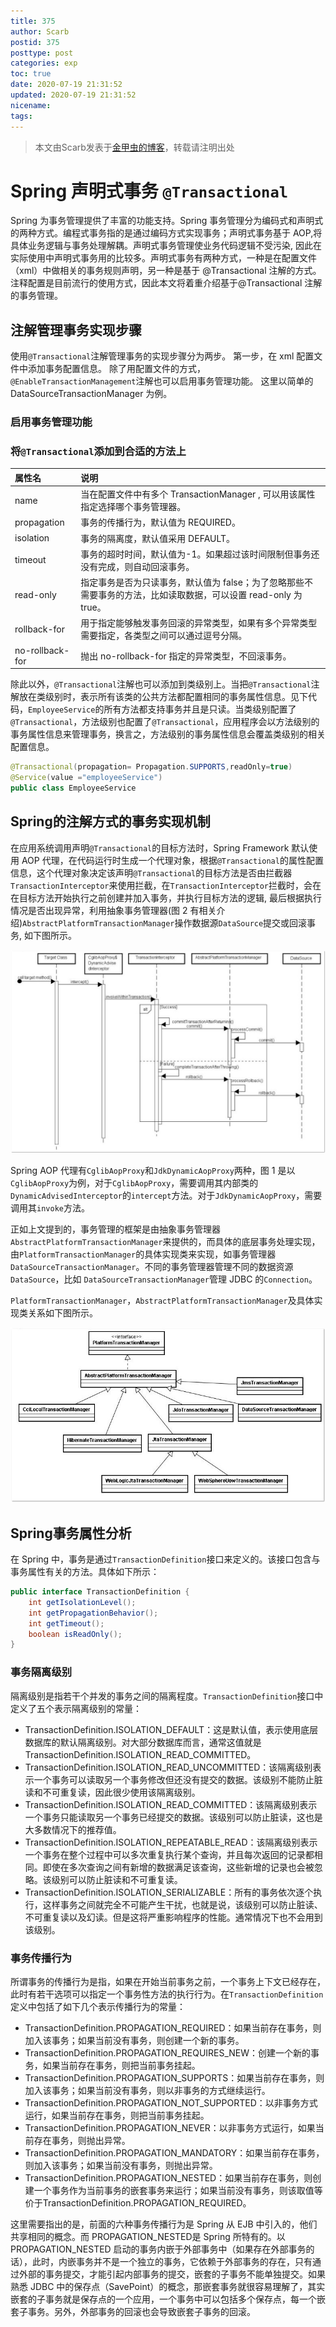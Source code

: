 ```yaml
---
title: 375
author: Scarb
postid: 375
posttype: post
categories: exp
toc: true
date: 2020-07-19 21:31:52
updated: 2020-07-19 21:31:52
nicename:
tags:
---
```


>本文由Scarb发表于[金甲虫的博客](http://47.106.131.90/blog)，转载请注明出处

# Spring 声明式事务 `@Transactional`

Spring 为事务管理提供了丰富的功能支持。Spring 事务管理分为编码式和声明式的两种方式。编程式事务指的是通过编码方式实现事务；声明式事务基于 AOP,将具体业务逻辑与事务处理解耦。声明式事务管理使业务代码逻辑不受污染, 因此在实际使用中声明式事务用的比较多。声明式事务有两种方式，一种是在配置文件（xml）中做相关的事务规则声明，另一种是基于 @Transactional 注解的方式。注释配置是目前流行的使用方式，因此本文将着重介绍基于@Transactional 注解的事务管理。

## 注解管理事务实现步骤

使用`@Transactional`注解管理事务的实现步骤分为两步。
第一步，在 xml 配置文件中添加事务配置信息。
除了用配置文件的方式，`@EnableTransactionManagement`注解也可以启用事务管理功能。
这里以简单的 DataSourceTransactionManager 为例。

### 启用事务管理功能

### 将`@Transactional`添加到合适的方法上

| 属性名           | 说明                                                         |
| :--------------- | :----------------------------------------------------------- |
| name             | 当在配置文件中有多个 TransactionManager , 可以用该属性指定选择哪个事务管理器。 |
| propagation      | 事务的传播行为，默认值为 REQUIRED。                          |
| isolation        | 事务的隔离度，默认值采用 DEFAULT。                           |
| timeout          | 事务的超时时间，默认值为-1。如果超过该时间限制但事务还没有完成，则自动回滚事务。 |
| read-only        | 指定事务是否为只读事务，默认值为 false；为了忽略那些不需要事务的方法，比如读取数据，可以设置 read-only 为 true。 |
| rollback-for     | 用于指定能够触发事务回滚的异常类型，如果有多个异常类型需要指定，各类型之间可以通过逗号分隔。 |
| no-rollback- for | 抛出 no-rollback-for 指定的异常类型，不回滚事务。            |

除此以外，`@Transactional`注解也可以添加到类级别上。当把`@Transactional`注解放在类级别时，表示所有该类的公共方法都配置相同的事务属性信息。见下代码，`EmployeeService`的所有方法都支持事务并且是只读。当类级别配置了`@Transactional`，方法级别也配置了`@Transactional`，应用程序会以方法级别的事务属性信息来管理事务，换言之，方法级别的事务属性信息会覆盖类级别的相关配置信息。

```java
@Transactional(propagation= Propagation.SUPPORTS,readOnly=true)
@Service(value ="employeeService")
public class EmployeeService
```



## Spring的注解方式的事务实现机制

在应用系统调用声明`@Transactional`的目标方法时，Spring Framework 默认使用 AOP 代理，在代码运行时生成一个代理对象，根据`@Transactional`的属性配置信息，这个代理对象决定该声明`@Transactional`的目标方法是否由拦截器`TransactionInterceptor`来使用拦截，在`TransactionInterceptor`拦截时，会在在目标方法开始执行之前创建并加入事务，并执行目标方法的逻辑, 最后根据执行情况是否出现异常，利用抽象事务管理器(图 2 有相关介绍)`AbstractPlatformTransactionManager`操作数据源`DataSource`提交或回滚事务, 如下图所示。

![](375/spring_transaction.jpg)

Spring AOP 代理有`CglibAopProxy`和`JdkDynamicAopProxy`两种，图 1 是以`CglibAopProxy`为例，对于`CglibAopProxy`，需要调用其内部类的`DynamicAdvisedInterceptor`的`intercept`方法。对于`JdkDynamicAopProxy`，需要调用其`invoke`方法。

正如上文提到的，事务管理的框架是由抽象事务管理器`AbstractPlatformTransactionManager`来提供的，而具体的底层事务处理实现，由`PlatformTransactionManager`的具体实现类来实现，如事务管理器`DataSourceTransactionManager`。不同的事务管理器管理不同的数据资源`DataSource`，比如 `DataSourceTransactionManager`管理 JDBC 的`Connection`。

`PlatformTransactionManager`，`AbstractPlatformTransactionManager`及具体实现类关系如下图所示。

![](375/transaction_manager_class.jpg)

## Spring事务属性分析

在 Spring 中，事务是通过`TransactionDefinition`接口来定义的。该接口包含与事务属性有关的方法。具体如下所示：

```java
public interface TransactionDefinition {
    int getIsolationLevel();
    int getPropagationBehavior();
    int getTimeout();
    boolean isReadOnly();
}
```

### 事务隔离级别

隔离级别是指若干个并发的事务之间的隔离程度。`TransactionDefinition`接口中定义了五个表示隔离级别的常量：

- TransactionDefinition.ISOLATION_DEFAULT：这是默认值，表示使用底层数据库的默认隔离级别。对大部分数据库而言，通常这值就是TransactionDefinition.ISOLATION_READ_COMMITTED。
- TransactionDefinition.ISOLATION_READ_UNCOMMITTED：该隔离级别表示一个事务可以读取另一个事务修改但还没有提交的数据。该级别不能防止脏读和不可重复读，因此很少使用该隔离级别。
- TransactionDefinition.ISOLATION_READ_COMMITTED：该隔离级别表示一个事务只能读取另一个事务已经提交的数据。该级别可以防止脏读，这也是大多数情况下的推荐值。
- TransactionDefinition.ISOLATION_REPEATABLE_READ：该隔离级别表示一个事务在整个过程中可以多次重复执行某个查询，并且每次返回的记录都相同。即使在多次查询之间有新增的数据满足该查询，这些新增的记录也会被忽略。该级别可以防止脏读和不可重复读。
- TransactionDefinition.ISOLATION_SERIALIZABLE：所有的事务依次逐个执行，这样事务之间就完全不可能产生干扰，也就是说，该级别可以防止脏读、不可重复读以及幻读。但是这将严重影响程序的性能。通常情况下也不会用到该级别。

### 事务传播行为

所谓事务的传播行为是指，如果在开始当前事务之前，一个事务上下文已经存在，此时有若干选项可以指定一个事务性方法的执行行为。在`TransactionDefinition`定义中包括了如下几个表示传播行为的常量：

- TransactionDefinition.PROPAGATION_REQUIRED：如果当前存在事务，则加入该事务；如果当前没有事务，则创建一个新的事务。
- TransactionDefinition.PROPAGATION_REQUIRES_NEW：创建一个新的事务，如果当前存在事务，则把当前事务挂起。
- TransactionDefinition.PROPAGATION_SUPPORTS：如果当前存在事务，则加入该事务；如果当前没有事务，则以非事务的方式继续运行。
- TransactionDefinition.PROPAGATION_NOT_SUPPORTED：以非事务方式运行，如果当前存在事务，则把当前事务挂起。
- TransactionDefinition.PROPAGATION_NEVER：以非事务方式运行，如果当前存在事务，则抛出异常。
- TransactionDefinition.PROPAGATION_MANDATORY：如果当前存在事务，则加入该事务；如果当前没有事务，则抛出异常。
- TransactionDefinition.PROPAGATION_NESTED：如果当前存在事务，则创建一个事务作为当前事务的嵌套事务来运行；如果当前没有事务，则该取值等价于TransactionDefinition.PROPAGATION_REQUIRED。

这里需要指出的是，前面的六种事务传播行为是 Spring 从 EJB 中引入的，他们共享相同的概念。而 PROPAGATION_NESTED是 Spring 所特有的。以 PROPAGATION_NESTED 启动的事务内嵌于外部事务中（如果存在外部事务的话），此时，内嵌事务并不是一个独立的事务，它依赖于外部事务的存在，只有通过外部的事务提交，才能引起内部事务的提交，嵌套的子事务不能单独提交。如果熟悉 JDBC 中的保存点（SavePoint）的概念，那嵌套事务就很容易理解了，其实嵌套的子事务就是保存点的一个应用，一个事务中可以包括多个保存点，每一个嵌套子事务。另外，外部事务的回滚也会导致嵌套子事务的回滚。